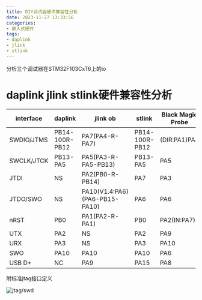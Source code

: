 ```yaml
---
title: DIY调试器硬件兼容性分析
date: 2023-11-27 13:33:56
categories:
- 嵌入式硬件
tags:
- daplink
- jlink
- stlink
---
```


分析三个调试器在STM32F103CxT6上的io

<!-- more -->

# daplink jlink stlink硬件兼容性分析

| interface  | daplink        | jlink ob                      | stlink         | Black Magic Probe |
| ---------- | -------------- | ----------------------------- | -------------- | ----------------- |
| SWDIO/JTMS | PB14-100R-PB12 | PA7(PA4-R-PA7)                | PB14-100R-PB12 | (DIR:PA1)PA4      |
| SWCLK/JTCK | PB13-PA5       | PA5(PA3-R-PA5-PB13)           | PB13-PA5       | PA5               |
| JTDI       | NS             | PA2(PB0-R-PB14)               | PA7            | PA3               |
| JTDO/SWO   | NS             | PA10(V1.4:PA6)(PA6-PB15-PA10) | PA6            | PA6               |
| nRST       | PB0            | PA1(PA2-R-PA1)                | PB0            | PA2(IN:PA7)       |
| UTX        | PA2            | NS                            | PA2            | PA9               |
| URX        | PA3            | NS                            | PA3            | PA10              |
| SWO        | PA10           | PA10                          | PA10           | PA6               |
| USB D+     | NC             | PA9                           | PA15           | PA8               |

附标准jtag接口定义

![jtag/swd](https://docs.platformio.org/en/latest/_images/generic_jtag_swd_connector.jpg)